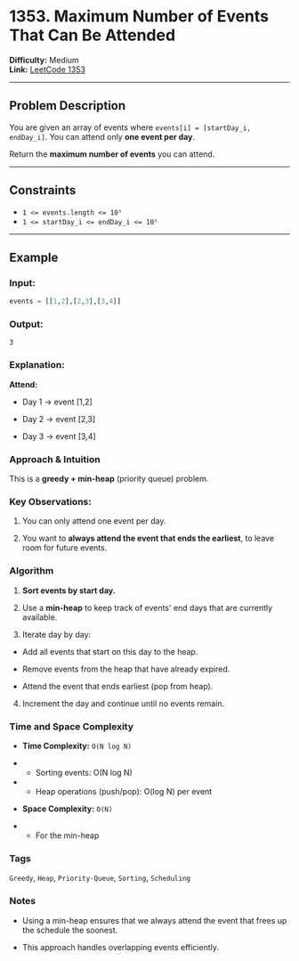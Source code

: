 # 1353. Maximum Number of Events That Can Be Attended

**Difficulty:** Medium  
**Link:** [LeetCode 1353](https://leetcode.com/problems/maximum-number-of-events-that-can-be-attended/)

---

## Problem Description

You are given an array of events where `events[i] = [startDay_i, endDay_i]`. You can attend only **one event per day**.

Return the **maximum number of events** you can attend.

---

## Constraints

- `1 <= events.length <= 10⁵`
- `1 <= startDay_i <= endDay_i <= 10⁵`

---

## Example

### Input:
```python
events = [[1,2],[2,3],[3,4]]
```

### Output:
`3`

### Explanation:
**Attend:**

- Day 1 → event [1,2]

- Day 2 → event [2,3]

- Day 3 → event [3,4]

### Approach & Intuition
This is a **greedy + min-heap** (priority queue) problem.

### Key Observations:

1. You can only attend one event per day.

2. You want to **always attend the event that ends the earliest**, to leave room for future events.

### Algorithm

1. **Sort events by start day.**

2. Use a **min-heap** to keep track of events' end days that are currently available.

3. Iterate day by day:

- Add all events that start on this day to the heap.

- Remove events from the heap that have already expired.

- Attend the event that ends earliest (pop from heap).

4. Increment the day and continue until no events remain.

### Time and Space Complexity

- **Time Complexity:** `O(N log N)`

- - Sorting events: O(N log N)

- - Heap operations (push/pop): O(log N) per event

- **Space Complexity:** `O(N)`

- - For the min-heap

### Tags
`Greedy`, `Heap`, `Priority-Queue`, `Sorting`, `Scheduling`

### Notes

- Using a min-heap ensures that we always attend the event that frees up the schedule the soonest.

- This approach handles overlapping events efficiently.